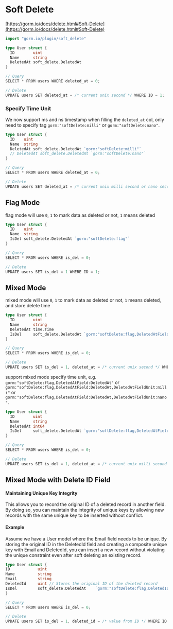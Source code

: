 # Soft Delete

[https://gorm.io/docs/delete.html#Soft-Delete](https://gorm.io/docs/delete.html#Soft-Delete)

```go
import "gorm.io/plugin/soft_delete"

type User struct {
  ID        uint
  Name      string
  DeletedAt soft_delete.DeletedAt
}

// Query
SELECT * FROM users WHERE deleted_at = 0;

// Delete
UPDATE users SET deleted_at = /* current unix second */ WHERE ID = 1;
```

### Specify Time Unit

We now support ms and ns timestamp when filling the `deleted_at` col, only need to specify tag `gorm:"softDelete:milli"` or `gorm:"softDelete:nano"`.

```go
type User struct {
  ID    uint
  Name  string
  DeletedAt soft_delete.DeletedAt `gorm:"softDelete:milli"`
  // DeletedAt soft_delete.DeletedAt `gorm:"softDelete:nano"`
}

// Query
SELECT * FROM users WHERE deleted_at = 0;

// Delete
UPDATE users SET deleted_at = /* current unix milli second or nano second */ WHERE ID = 1;
```

## Flag Mode

flag mode will use `0`, `1` to mark data as deleted or not, `1` means deleted

```go
type User struct {
  ID    uint
  Name  string
  IsDel soft_delete.DeletedAt `gorm:"softDelete:flag"`
}

// Query
SELECT * FROM users WHERE is_del = 0;

// Delete
UPDATE users SET is_del = 1 WHERE ID = 1;
```


## Mixed Mode

mixed mode will use `0`, `1` to mark data as deleted or not, `1` means deleted, and store delete time

```go
type User struct {
  ID        uint
  Name      string
  DeletedAt time.Time
  IsDel     soft_delete.DeletedAt `gorm:"softDelete:flag,DeletedAtField:DeletedAt"`
}

// Query
SELECT * FROM users WHERE is_del = 0;

// Delete
UPDATE users SET is_del = 1, deleted_at = /* current unix second */ WHERE ID = 1;
```

support mixed mode specify time unit, e.g. `gorm:"softDelete:flag,DeletedAtField:DeletedAt"` or `gorm:"softDelete:flag,DeletedAtField:DeletedAt,DeletedAtFieldUnit:milli"` or `gorm:"softDelete:flag,DeletedAtField:DeletedAt,DeletedAtFieldUnit:nano"`.

```go
type User struct {
  ID        uint
  Name      string
  DeletedAt int64
  IsDel     soft_delete.DeletedAt `gorm:"softDelete:flag,DeletedAtField:DeletedAt,DeletedAtFieldUnit:milli"`
}

// Query
SELECT * FROM users WHERE is_del = 0;

// Delete
UPDATE users SET is_del = 1, deleted_at = /* current unix milli second second*/ WHERE ID = 1;
```

## Mixed Mode with Delete ID Field
#### Maintaining Unique Key Integrity
This allows you to record the original ID of a deleted record in another field. By doing so, you can maintain the integrity of unique keys by allowing new records with the same unique key to be inserted without conflict.
#### Example
Assume we have a User model where the Email field needs to be unique. By storing the original ID in the DeletedId field and creating a composite unique key with Email and DeletedId, you can insert a new record without violating the unique constraint even after soft deleting an existing record.
```go
type User struct {
ID            uint
Name          string
Email         string
DeletedId     uint // Stores the original ID of the deleted record
IsDel         soft_delete.DeletedAt    `gorm:"softDelete:flag,DeletedIDField:DeletedId,DeletedIDFromField:ID"` // use `1` `0`
}

// Query
SELECT * FROM users WHERE is_del = 0;

// Delete
UPDATE users SET is_del = 1, deleted_id = /* value from ID */ WHERE ID = 1;
```
